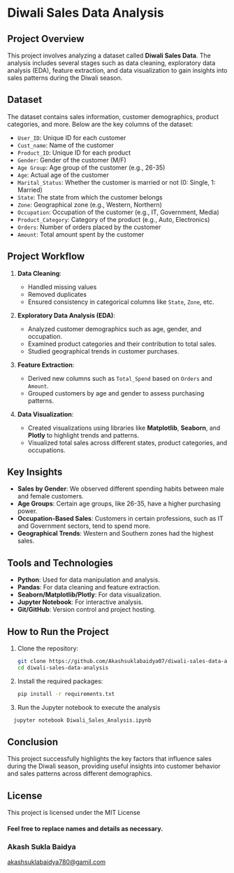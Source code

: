 # Diwali Sales Data Analysis

## Project Overview

This project involves analyzing a dataset called **Diwali Sales Data**. The analysis includes several stages such as data cleaning, exploratory data analysis (EDA), feature extraction, and data visualization to gain insights into sales patterns during the Diwali season.

## Dataset

The dataset contains sales information, customer demographics, product categories, and more. Below are the key columns of the dataset:

- `User_ID`: Unique ID for each customer
- `Cust_name`: Name of the customer
- `Product_ID`: Unique ID for each product
- `Gender`: Gender of the customer (M/F)
- `Age Group`: Age group of the customer (e.g., 26-35)
- `Age`: Actual age of the customer
- `Marital_Status`: Whether the customer is married or not (0: Single, 1: Married)
- `State`: The state from which the customer belongs
- `Zone`: Geographical zone (e.g., Western, Northern)
- `Occupation`: Occupation of the customer (e.g., IT, Government, Media)
- `Product_Category`: Category of the product (e.g., Auto, Electronics)
- `Orders`: Number of orders placed by the customer
- `Amount`: Total amount spent by the customer

## Project Workflow

1. **Data Cleaning**:
   - Handled missing values
   - Removed duplicates
   - Ensured consistency in categorical columns like `State`, `Zone`, etc.

2. **Exploratory Data Analysis (EDA)**:
   - Analyzed customer demographics such as age, gender, and occupation.
   - Examined product categories and their contribution to total sales.
   - Studied geographical trends in customer purchases.

3. **Feature Extraction**:
   - Derived new columns such as `Total_Spend` based on `Orders` and `Amount`.
   - Grouped customers by age and gender to assess purchasing patterns.

4. **Data Visualization**:
   - Created visualizations using libraries like **Matplotlib**, **Seaborn**, and **Plotly** to highlight trends and patterns.
   - Visualized total sales across different states, product categories, and occupations.

## Key Insights

- **Sales by Gender**: We observed different spending habits between male and female customers.
- **Age Groups**: Certain age groups, like 26-35, have a higher purchasing power.
- **Occupation-Based Sales**: Customers in certain professions, such as IT and Government sectors, tend to spend more.
- **Geographical Trends**: Western and Southern zones had the highest sales.

## Tools and Technologies

- **Python**: Used for data manipulation and analysis.
- **Pandas**: For data cleaning and feature extraction.
- **Seaborn/Matplotlib/Plotly**: For data visualization.
- **Jupyter Notebook**: For interactive analysis.
- **Git/GitHub**: Version control and project hosting.

## How to Run the Project

1. Clone the repository:
   ```bash
   git clone https://github.com/Akashsuklabaidya07/diwali-sales-data-analysis.git
   cd diwali-sales-data-analysis
   ```
2. Install the required packages:
   ```bash
   pip install -r requirements.txt
   ```
3. Run the Jupyter notebook to execute the analysis
 ```bash
   jupyter notebook Diwali_Sales_Analysis.ipynb
 ```
## Conclusion
This project successfully highlights the key factors that influence sales during the Diwali season, providing useful insights into customer behavior and sales patterns across different demographics.

## License
This project is licensed under the MIT License 
#### Feel free to replace names and details as necessary.
### Akash Sukla Baidya

akashsuklabaidya780@gamil.com
